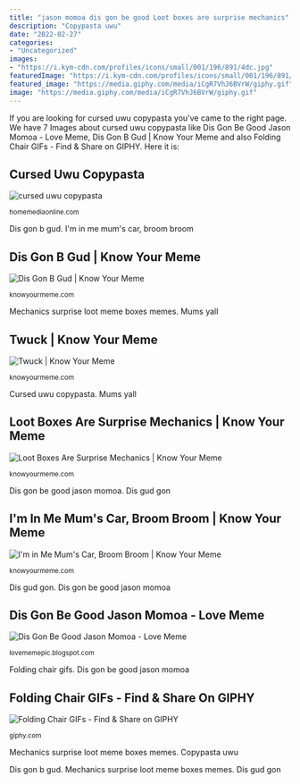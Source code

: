 ```yaml
---
title: "jason momoa dis gon be good Loot boxes are surprise mechanics"
description: "Copypasta uwu"
date: "2022-02-27"
categories:
- "Uncategorized"
images:
- "https://i.kym-cdn.com/profiles/icons/small/001/196/891/4dc.jpg"
featuredImage: "https://i.kym-cdn.com/profiles/icons/small/001/196/891/4dc.jpg"
featured_image: "https://media.giphy.com/media/iCgR7VhJ6BVrW/giphy.gif"
image: "https://media.giphy.com/media/iCgR7VhJ6BVrW/giphy.gif"
---
```


If you are looking for cursed uwu copypasta you've came to the right page. We have 7 Images about cursed uwu copypasta like Dis Gon Be Good Jason Momoa - Love Meme, Dis Gon B Gud | Know Your Meme and also Folding Chair GIFs - Find &amp; Share on GIPHY. Here it is:

## Cursed Uwu Copypasta

![cursed uwu copypasta](https://homemediaonline.com/wp-content/uploads/2015/03/hmo_Logo.png "Copypasta uwu")

<small>homemediaonline.com</small>

Dis gon b gud. I&#039;m in me mum&#039;s car, broom broom

## Dis Gon B Gud | Know Your Meme

![Dis Gon B Gud | Know Your Meme](https://i.kym-cdn.com/profiles/icons/small/001/196/891/4dc.jpg "Cursed uwu copypasta")

<small>knowyourmeme.com</small>

Mechanics surprise loot meme boxes memes. Mums yall

## Twuck | Know Your Meme

![Twuck | Know Your Meme](https://i.kym-cdn.com/entries/icons/facebook/000/001/006/o7oldz_1_.jpg "Dis gon b gud")

<small>knowyourmeme.com</small>

Cursed uwu copypasta. Mums yall

## Loot Boxes Are Surprise Mechanics | Know Your Meme

![Loot Boxes Are Surprise Mechanics | Know Your Meme](https://i.kym-cdn.com/entries/icons/facebook/000/030/199/Screen_Shot_2019-06-24_at_11.58.38_AM.jpg "Dis gud gon")

<small>knowyourmeme.com</small>

Dis gon be good jason momoa. Dis gud gon

## I&#039;m In Me Mum&#039;s Car, Broom Broom | Know Your Meme

![I&#039;m in Me Mum&#039;s Car, Broom Broom | Know Your Meme](https://i.kym-cdn.com/entries/icons/facebook/000/016/118/6I5epxDD.jpg "Dis gon be good jason momoa")

<small>knowyourmeme.com</small>

Dis gud gon. Dis gon be good jason momoa

## Dis Gon Be Good Jason Momoa - Love Meme

![Dis Gon Be Good Jason Momoa - Love Meme](https://img.ifunny.co/images/9c11cc3eba46e9d5493991fdac9d38f61e5cd7600a7300a4f55aaa28822d1b14_3.jpg "Dis gon b gud")

<small>lovememepic.blogspot.com</small>

Folding chair gifs. Dis gon be good jason momoa

## Folding Chair GIFs - Find &amp; Share On GIPHY

![Folding Chair GIFs - Find &amp; Share on GIPHY](https://media.giphy.com/media/iCgR7VhJ6BVrW/giphy.gif "Copypasta uwu")

<small>giphy.com</small>

Mechanics surprise loot meme boxes memes. Copypasta uwu

Dis gon b gud. Mechanics surprise loot meme boxes memes. Dis gud gon
